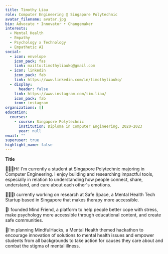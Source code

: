 ```yaml
---
title: Timothy Liau
role: Computer Engineering @ Singapore Polytechnic
avatar_filename: avatar.jpg
bio: Advocate • Innovator • Changemaker
interests:
  - Mental Health
  - Empathy
  - Psychology x Technology
  - Empathetic AI
social:
  - icon: envelope
    icon_pack: fas
    link: mailto:timothyliaukq@gmail.com
  - icon: linkedin
    icon_pack: fab
    link: https://www.linkedin.com/in/timothyliaukq/
  - display:
      header: false
    link: https://www.instagram.com/tim.liau/
    icon_pack: fab
    icon: instagram
organizations: []
education:
  courses:
    - course: Singapore Polytechnic
      institution: Diploma in Computer Engineering, 2020-2023
      year: null
email: ""
superuser: true
highlight_name: false
---
```

**Title**

🙇🏻‍♂️Hi! I'm currently a student at Singapore Polytechnic majoring in Computer Engineering. I enjoy building and researching impactful tools, especially in relation to understanding how people connect, share, understand, and care about each other's emotions. 

👨🏻‍💻I currently working on research at Safe Space, a Mental Health Tech Startup based in Singapore that makes therapy more accessible.

🙌I founded Mind Friend, a platform to help people better cope with stress, make psychology more accessible through educational content, and create safe communities.

📖I'm planning MindfulHacks, a Mental Health themed hackathon to encourage innovation of solutions to mental health issues and empower students from all backgrounds to take action for causes they care about and combat the stigma of mental illness.

